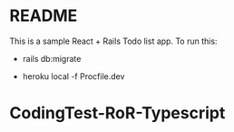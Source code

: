 # README

This is a sample React + Rails Todo list app. To run this:

* rails db:migrate

* heroku local -f Procfile.dev
# CodingTest-RoR-Typescript
